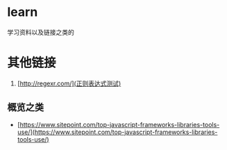 # learn
学习资料以及链接之类的
# 其他链接
1. [http://regexr.com/](正则表达式测试)

## 概览之类
- [https://www.sitepoint.com/top-javascript-frameworks-libraries-tools-use/](https://www.sitepoint.com/top-javascript-frameworks-libraries-tools-use/)
